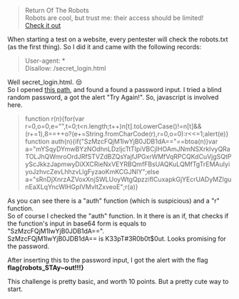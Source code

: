 > Return Of The Robots  
> Robots are cool, but trust me: their access should be limited!  
> [Check it out](http://35.194.63.219/csa_2018/return_of_the_robots/_avnznothmlyp/)
  
When starting a test on a website, every pentester will check the robots.txt (as the first thing). So I did it and came with the following records:  

> User-agent: *  
> Disallow: /secret_login.html

Well secret_login.html. :unamused:  
So I opened [this path](http://35.194.63.219/csa_2018/return_of_the_robots/_avnznothmlyp/secret_login.html), and found a found a password input.
I tried a blind random password, a got the alert "Try Again!". So, javascript is involved here.  

>	function r(n){for(var r=0,o=0,e="",t=0;t<n.length;t++)n[t].toLowerCase()!=n[t]&&(r+=1),8==++o?(e+=String.fromCharCode(r),r=0,o=0):r<<=1;alert(e)}  
> function auth(n){if("SzMzcFQjM1IwYjB0JDB1dA=="==btoa(n))var a="mYSqyDYmwBYzNOdhnLDzljcTtTIpiVBCjIHOAmJNmNSXrkIvyQRaTOLJhQWmroOrdJRfSTVZdBZQsYajfJPGxrWMfVqRPCQKdCuVjgSQtPyScJkkzJapmwyDiXXCRieNxVEYRBQmfFBsUAQKuLQMfTgTrEMAuIyiyoJzhvcZevLhhzvLlgFyzaoKmKCGJNlY";else a="sRnDjXnrzAZVoxXnjSWLUoyWtgQpzziflCuxapkGjYEcrUADyMZlgunEaXLqYncWlHGpIVMvltZxveoE";r(a)}
		
As you can see there is a "auth" function (which is suspicious) and a "r" function.  
So of course I checked the "auth" function. In it there is an if, that checks if the function's input in base64 form is equals to "SzMzcFQjM1IwYjB0JDB1dA==".  
SzMzcFQjM1IwYjB0JDB1dA== is K33pT#3R0b0t$0ut. Looks promising for the password.  

After inserting this to the password input, I got the alert with the flag **flag{robots_STAy~out!!!}**

This challenge is pretty basic, and worth 10 points. But a pretty cute way to start.
